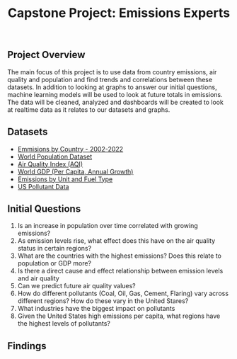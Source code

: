 <h1 align = "center"> Capstone Project: Emissions Experts </h1>
</br>
<h2> Project Overview </h2>

<p>The main focus of this project is to use data from country emissions, air quality and population and find trends and correlations between these datasets.  In addition to looking at graphs to answer our initial questions, machine learning models will be used to look at future totals in emissions.  The data will be cleaned, analyzed and dashboards will be created to look at realtime data as it relates to our datasets and graphs. </p>

<h2> Datasets </h2>
<ul>
<li><a href="https://www.kaggle.com/datasets/thedevastator/global-fossil-co2-emissions-by-country-2002-2022"> Emmisions by Country - 2002-2022 </a></li>
<li><a href="https://www.kaggle.com/datasets/iamsouravbanerjee/world-population-dataset">World Population Dataset</a> </li>
<li><a href="https://www.kaggle.com/datasets/azminetoushikwasi/aqi-air-quality-index-scheduled-daily-update">Air Quality Index (AQI) </a></li>
<li><a href="https://www.kaggle.com/datasets/zgrcemta/world-gdpgdp-gdp-per-capita-and-annual-growths"> World GDP (Per Capita, Annual Growth)</a> </li>
<li><a href="https://www.epa.gov/ghgreporting/data-sets">Emissions by Unit and Fuel Type</a></li>
<li><a href="https://aqs.epa.gov/aqsweb/airdata/download_files.html#Annual">US Pollutant Data</a></li>

</ul>

<h2> Initial Questions </h2>
<ol>
<li>Is an increase in population over time correlated with growing emissions?</li>
<li>As emission levels rise, what effect does this have on the air quality status in certain regions?</li>
<li>What are the countries with the highest emissions? Does this relate to population or GDP more? </li>
<li>Is there a direct cause and effect relationship between emission levels and air quality</li>
<li>Can we predict future air quality values?</li>
<li>How do different pollutants (Coal, Oil, Gas, Cement, Flaring) vary across different regions? How do these vary in the United Stares?</li>
<li>What industries have the biggest impact on pollutants</li>
<li>Given the United States high emissions per capita, what regions have the highest levels of pollutants?</li>
</ol>


<h2>Findings</h2>

